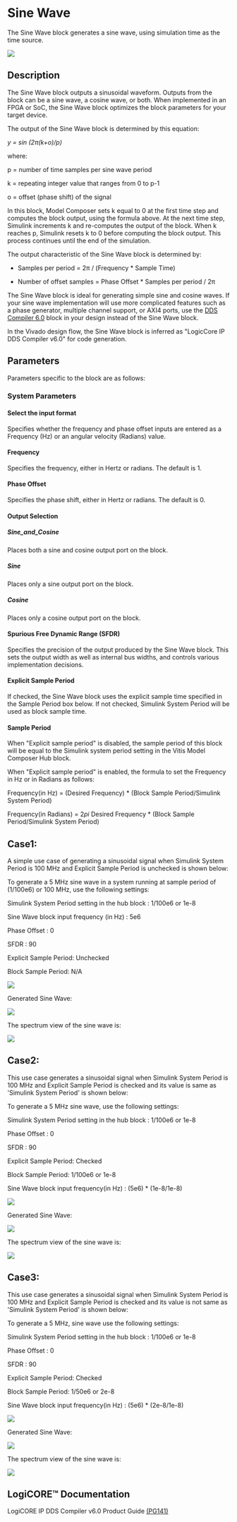 # Sine Wave

The Sine Wave block generates a sine wave, using simulation time
as the time source.

![](./Images/block.png)

## Description

The Sine Wave block outputs a sinusoidal waveform. Outputs from
the block can be a sine wave, a cosine wave, or both. When implemented
in an FPGA or SoC, the Sine Wave block optimizes the block
parameters for your target device.

The output of the Sine Wave block is determined by this equation:

*y = sin (2π(k+o)/p)*

where:

p = number of time samples per sine wave period

k = repeating integer value that ranges from 0 to p-1

o = offset (phase shift) of the signal

In this block, Model Composer sets k equal to 0 at the first time step
and computes the block output, using the formula above. At the next time
step, Simulink increments k and re-computes the output of the block.
When k reaches p, Simulink resets k to 0 before computing the block
output. This process continues until the end of the simulation.

The output characteristic of the Sine Wave block is determined by:

* Samples per period = 2π / (Frequency \* Sample Time)

* Number of offset samples = Phase Offset \* Samples per period / 2π

The Sine Wave block is ideal for generating simple sine and cosine
waves. If your sine wave implementation will use more complicated
features such as a phase generator, multiple channel support, or AXI4
ports, use the [DDS Compiler 6.0](../../HDL/dds_compiler_v6_0/README.md) block in
your design instead of the Sine Wave block.

In the Vivado design flow, the Sine Wave block is inferred as "LogicCore
IP DDS Compiler v6.0" for code generation.

## Parameters

Parameters specific to the block are as follows:

### System Parameters  
#### Select the input format  
Specifies whether the frequency and phase offset inputs are entered as a
Frequency (Hz) or an angular velocity (Radians) value.

#### Frequency  
Specifies the frequency, either in Hertz or radians. The default is 1.

#### Phase Offset  
Specifies the phase shift, either in Hertz or radians. The default is 0.

#### Output Selection  
##### Sine_and_Cosine  
Places both a sine and cosine output port on the block.

##### Sine  
Places only a sine output port on the block.

##### Cosine  
Places only a cosine output port on the block.

#### Spurious Free Dynamic Range (SFDR)  
Specifies the precision of the output produced by the Sine Wave block.
This sets the output width as well as internal bus widths, and controls
various implementation decisions.

#### Explicit Sample Period  
If checked, the Sine Wave block uses the explicit sample time specified
in the Sample Period box below. If not checked, Simulink System 
Period will be used as block sample time.

#### Sample Period  

When "Explicit sample period" is disabled, the sample period of this block will be equal to the Simulink system period setting in the Vitis Model Composer Hub block.

When "Explicit sample period" is enabled, the formula to set the Frequency in Hz or in Radians as follows:

Frequency(in Hz) = (Desired Frequency) * (Block Sample Period/Simulink System Period)

Frequency(in Radians) = 2*pi* Desired Frequency * (Block Sample Period/Simulink System Period)

## Case1:

A simple use case of generating a sinusoidal signal when Simulink System Period 
is 100 MHz and Explicit Sample Period is unchecked is shown below:


To generate a 5 MHz sine wave in a system running
at sample period of (1/100e6) or 100 MHz, use the following settings:

Simulink System Period setting in the hub block : 1/100e6 or 1e-8

Sine Wave block input frequency (in Hz) : 5e6

Phase Offset : 0

SFDR : 90

Explicit Sample Period: Unchecked

Block Sample Period: N/A

![](./Images/case1_settings.png)


Generated Sine Wave:


![](./Images/Case1_Sine.png)


The spectrum view of the sine wave is:


![](./Images/case1_spectrum.png)


## Case2:

This use case generates a sinusoidal signal when Simulink System Period 
is 100 MHz and Explicit Sample Period is checked and its value is same as 'Simulink System Period' is shown below:


To generate a 5 MHz sine wave, use the following settings:

Simulink System Period setting in the hub block : 1/100e6 or 1e-8

Phase Offset : 0

SFDR : 90

Explicit Sample Period: Checked

Block Sample Period: 1/100e6 or 1e-8

Sine Wave block input frequency(in Hz) : (5e6) * (1e-8/1e-8)

![](./Images/case2_settings.png)


Generated Sine Wave:

![](./Images/Case2_Sine.png)


The spectrum view of the sine wave is:


![](./Images/case2_spectrum.png)


## Case3:

This use case generates a sinusoidal signal when Simulink System Period 
is 100 MHz and Explicit Sample Period is checked and its value is not same as 'Simulink System Period' is shown below:


To generate a 5 MHz, sine wave use the following settings:

Simulink System Period setting in the hub block : 1/100e6 or 1e-8

Phase Offset : 0

SFDR : 90

Explicit Sample Period: Checked

Block Sample Period: 1/50e6 or 2e-8

Sine Wave block input frequency(in Hz) : (5e6) * (2e-8/1e-8)

![](./Images/case3_settings.png)


Generated Sine Wave:

![](./Images/Case3_Sine.png)


The spectrum view of the sine wave is:


![](./Images/case3_spectrum.png)



## LogiCORE™ Documentation

LogiCORE IP DDS Compiler v6.0 Product
Guide [(PG141)](https://docs.xilinx.com/access/sources/ud/document?isLatest=true&url=pg141-dds-compiler&ft:locale=en-US)

